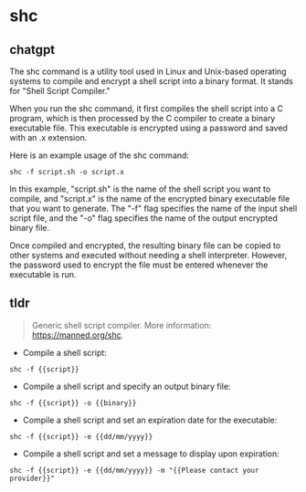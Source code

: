 # shc 
## chatgpt 
The shc command is a utility tool used in Linux and Unix-based operating systems to compile and encrypt a shell script into a binary format. It stands for "Shell Script Compiler."

When you run the shc command, it first compiles the shell script into a C program, which is then processed by the C compiler to create a binary executable file. This executable is encrypted using a password and saved with an .x extension.

Here is an example usage of the shc command:

```
shc -f script.sh -o script.x
```

In this example, "script.sh" is the name of the shell script you want to compile, and "script.x" is the name of the encrypted binary executable file that you want to generate. The "-f" flag specifies the name of the input shell script file, and the "-o" flag specifies the name of the output encrypted binary file.

Once compiled and encrypted, the resulting binary file can be copied to other systems and executed without needing a shell interpreter. However, the password used to encrypt the file must be entered whenever the executable is run. 

## tldr 
 
> Generic shell script compiler.
> More information: <https://manned.org/shc>.

- Compile a shell script:

`shc -f {{script}}`

- Compile a shell script and specify an output binary file:

`shc -f {{script}} -o {{binary}}`

- Compile a shell script and set an expiration date for the executable:

`shc -f {{script}} -e {{dd/mm/yyyy}}`

- Compile a shell script and set a message to display upon expiration:

`shc -f {{script}} -e {{dd/mm/yyyy}} -m "{{Please contact your provider}}"`
